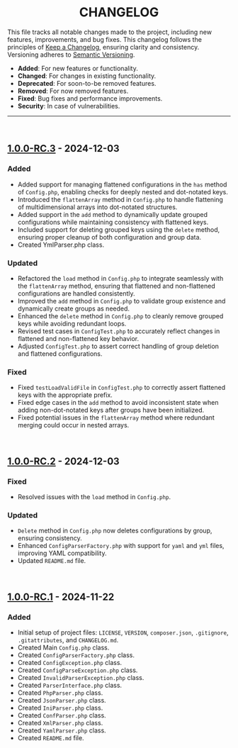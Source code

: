 <h1 align="center" id="top">
    <b>CHANGELOG</b>
</h1>

This file tracks all notable changes made to the project, including new features, improvements, and bug fixes. This changelog follows the principles of [Keep a Changelog](https://keepachangelog.com/en/1.1.0/), ensuring clarity and consistency. Versioning adheres to [Semantic Versioning](https://semver.org/spec/v2.0.0.html).


- **Added**: For new features or functionality.
- **Changed**: For changes in existing functionality.
- **Deprecated**: For soon-to-be removed features.
- **Removed**: For now removed features.
- **Fixed**: Bug fixes and performance improvements.
- **Security**: In case of vulnerabilities.

---
<!-- 
## [Unreleased]



-->

&nbsp;

<!-- 
# 
----------------------------- -->
## [1.0.0-RC.3] - 2024-12-03

### Added
- Added support for managing flattened configurations in the `has` method of `Config.php`, enabling checks for deeply nested and dot-notated keys.
- Introduced the `flattenArray` method in `Config.php` to handle flattening of multidimensional arrays into dot-notated structures.
- Added support in the `add` method to dynamically update grouped configurations while maintaining consistency with flattened keys.
- Included support for deleting grouped keys using the `delete` method, ensuring proper cleanup of both configuration and group data.
- Created YmlParser.php class.

### Updated
- Refactored the `load` method in `Config.php` to integrate seamlessly with the `flattenArray` method, ensuring that flattened and non-flattened configurations are handled consistently.
- Improved the `add` method in `Config.php` to validate group existence and dynamically create groups as needed.
- Enhanced the `delete` method in `Config.php` to cleanly remove grouped keys while avoiding redundant loops.
- Revised test cases in `ConfigTest.php` to accurately reflect changes in flattened and non-flattened key behavior.
- Adjusted `ConfigTest.php` to assert correct handling of group deletion and flattened configurations.

### Fixed
- Fixed `testLoadValidFile` in `ConfigTest.php` to correctly assert flattened keys with the appropriate prefix.
- Fixed edge cases in the `add` method to avoid inconsistent state when adding non-dot-notated keys after groups have been initialized.
- Fixed potential issues in the `flattenArray` method where redundant merging could occur in nested arrays.

&nbsp;

<!-- 
# 
----------------------------- -->
## [1.0.0-RC.2] - 2024-12-03

### Fixed
- Resolved issues with the `load` method in `Config.php`.

### Updated
- `Delete` method in `Config.php` now deletes configurations by group, ensuring consistency.
- Enhanced `ConfigParserFactory.php` with support for `yaml` and `yml` files, improving YAML compatibility.
- Updated `README.md` file.

&nbsp;

<!-- 
# 
----------------------------- -->
## [1.0.0-RC.1] - 2024-11-22

### Added
- Initial setup of project files: `LICENSE`, `VERSION`, `composer.json`, `.gitignore`, `.gitattributes`, and `CHANGELOG.md`.
- Created Main `Config.php` class.
- Created `ConfigParserFactory.php` class.
- Created `ConfigException.php` class.
- Created `ConfigParseException.php` class.
- Created `InvalidParserException.php` class.
- Created `ParserInterface.php` class.
- Created `PhpParser.php` class.
- Created `JsonParser.php` class.
- Created `IniParser.php` class.
- Created `ConfParser.php` class.
- Created `XmlParser.php` class.
- Created `YamlParser.php` class.
- Created `README.md` file.

<!-- 
# UNRELEASED
----------------------------- -->
[unreleased]: https://github.com/jamesgober/Config/compare/v1.0.0-RC3...HEAD

[1.0.0-RC.3]: https://github.com/jamesgober/Config/compare/v1.0.0-RC.2...v1.0.0-RC3
[1.0.0-RC.2]: https://github.com/jamesgober/Config/compare/v1.0.0-Rc.1...v1.0.0-RC.2
[1.0.0-RC.1]: https://github.com/jamesgober/Config/releases/tag/v1.0.0-RC.1